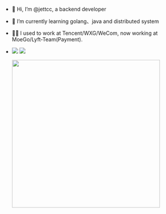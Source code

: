 <!--
<div style="display: flex;justify-content: space-around;align-items: center;">
-->
<ul align="left">
<li>
  <p></p>
  👋 Hi, I’m @jettcc, a backend developer
</li>
<li>
  <p></p>
  📖 I’m currently learning golang、java and distributed system
</li>
<li>
  <p></p>
  🧑‍💻 I used to work at Tencent/WXG/WeCom, now working at MoeGo/Lyft-Team(Payment).
</li>
<li>
  <p></p>
  <img src="https://img.shields.io/github/followers/jettcc?style=social" />
  <span>   </span>
  <img src="https://img.shields.io/github/stars/jettcc?style=social" />
</li>
<p></p>

  <img
      width="400px"
      align="center"
      src="https://github-readme-stats.vercel.app/api?username=jettcc&&theme=tokyonight&show_icons=true&count_private=true&include_all_commits=true"
    />
</ul>

<!---
<li>
    <p></p>
    <img src="https://img.shields.io/github/followers/jettcc?style=social" />
  </li>
  <li>
    <p></p>
    <img src="https://img.shields.io/github/stars/jettcc?style=social" />
  </li>

jettcc/jettcc is a ✨ special ✨ repository because its `README.md` (this file) appears on your GitHub profile.
You can click the Preview link to take a look at your changes.
--->
